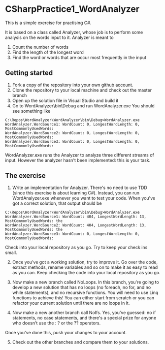 # CSharpPractice1_WordAnalyzer

This is a simple exercise for practising C#.

It is based on a class called Analyzer, whose job is to perform some analysis on the words input to it. Analyzer is meant to 

1. Count the number of words
2. Find the length of the longest word
3. Find the word or words that are occur most frequently in the input

## Getting started

1. Fork a copy of the repository into your own github account.
2. Clone the repository to your local machine and check out the master branch
3. Open up the solution file in Visual Studio and build it
4. Go to WordAnalyzer\bin\Debug and run WordAnalyzer.exe
You should see something like 

```
C:\Repos\WordAnalyzer\WordAnalyzer\bin\Debug>WordAnalyzer.exe
WordAnalyzer.WordSource1: WordCount: 0, LongestWordLength: 0, MostCommonlyUsedWords:
WordAnalyzer.WordSource2: WordCount: 0, LongestWordLength: 0, MostCommonlyUsedWords:
WordAnalyzer.WordSource3: WordCount: 0, LongestWordLength: 0, MostCommonlyUsedWords:
```

WordAnalyzer.exe runs the Analyzer to analyze three different streams of input. However the analyzer hasn't been implemented: this is your task.

## The exercise
1. Write an implementation for Analyzer. There's no need to use TDD (since this exercise is about learning C#). 
Instead, you can run WordAnalyzer.exe whenever you want to test your code. When you've got a correct solution, that output should be

```
C:\Repos\WordAnalyzer\WordAnalyzer\bin\Debug>WordAnalyzer.exe
WordAnalyzer.WordSource1: WordCount: 404, LongestWordLength: 13, MostCommonlyUsedWords: the
WordAnalyzer.WordSource2: WordCount: 404, LongestWordLength: 13, MostCommonlyUsedWords: the
WordAnalyzer.WordSource3: WordCount: 0, LongestWordLength: 0, MostCommonlyUsedWords:
```

Check into your local repository as you go. Try to keep your check ins small.

2. Once you've got a working solution, try to improve it. Go over the code, extract methods, rename variables and so on to make it as easy to read as you can. 
Keep checking the code into your local repository as you go.

3. Now make a new branch called NoLoops. In this branch, you're going to develop a new solution that has no loops (no foreach, no for, and no while statements), and no recursive functions.
You will need to use Linq functions to achieve this! You can either start from scratch or you can refactor your current solution until there are no loops in it.

4. Now make a new another branch call NoIfs. Yes, you've guessed: no if statements, no case statements, and 
there's a special prize for anyone who doesn't use the : ? or the ?? operators.

Once you've done this, push your changes to your account. 

5. Check out the other branches and compare them to your solutions.
